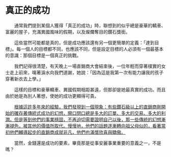 # 真正的成功

&emsp;&emsp;通常我們提到某個人獲得「真正的成功」時，聯想到的似乎總是豪華的轎車、富麗的屋子，充滿異國風味的假期，以及燦爛奪目的鑽石獎銜。

&emsp;&emsp;這些當然可能都是真的，但是成功應該還有另一個更簡單的定義：「達到目標」。每一個人的目標都不同，也應該不同，但是設定目標的人必須有一個最基本的意識：那個目標是一個真正的挑戰。

&emsp;&emsp;我們記得很清楚，有天晚上一場直銷商大會結束後，一位年輕而穿著樸實的女士走上前來，噙著淚水向我們道謝，她說：「因為這是我第一次有能力讓我的孩子穿著新衣去上學。」

&emsp;&emsp;這樣的目標和豪華轎車、異國假期相距甚遠，但那卻是她最真實的成功。而且由於她是為別人著想，使她的成功更顯得可貴。

&emsp;&emsp;[根據這許多年來的經驗，我們發現到一個現象：有些鑽石級以上的直銷商剛開始的確存著傳統式成功的幻想，開口閉口總是多大的訂單、多大的交易、多大的利潤。但是等到他們的事業穩固，不再迫切需要證明自己以後，那一些傳統的幻想漸漸褪色，被其他的價值所取代。慢慢地，他們的話題逐漸轉向祖父母似的，看著當初他們輔導起步的直銷商成就非凡，他們也滿懷欣喜與驕傲。]()

&emsp;&emsp;當然，金錢還是成功的要素，畢竟那是從事安麗事業重要的意義之一，不是嗎？
